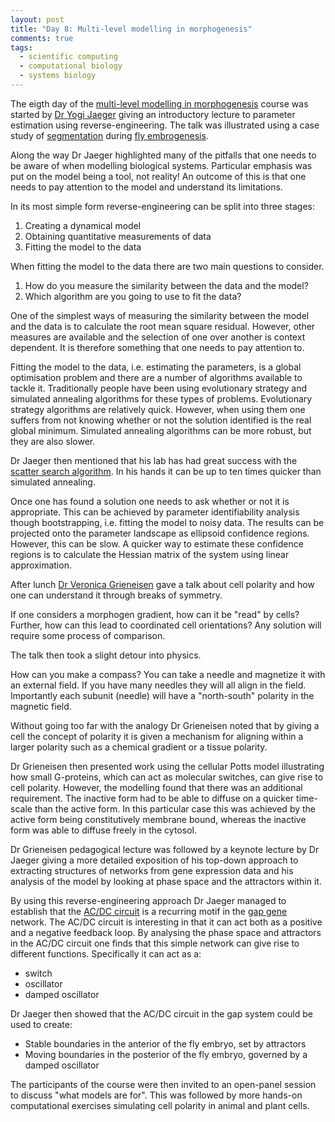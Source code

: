 ```yaml
---
layout: post
title: "Day 8: Multi-level modelling in morphogenesis"
comments: true
tags:
  - scientific computing
  - computational biology
  - systems biology
---
```


The eigth day of the
[multi-level modelling in morphogenesis](https://www.jic.ac.uk/whats-on/events/2015/07/embo-practical-course-2015/)
course was started by
[Dr Yogi Jaeger](http://www.crg.eu/en/johannes_jaeger)
giving an introductory lecture to
parameter estimation using reverse-engineering.
The talk was illustrated using a case study of
[segmentation](https://en.wikipedia.org/wiki/Segmentation_(biology))
during
[fly embrogenesis](https://en.wikipedia.org/wiki/Drosophila_embryogenesis).

Along the way Dr Jaeger highlighted many of the pitfalls that one needs to be
aware of when modelling biological systems. Particular emphasis was put on the
model being a tool, not reality! An outcome of this is that one needs to
pay attention to the model and understand its limitations.

In its most simple form reverse-engineering can be split into three stages:

1. Creating a dynamical model
2. Obtaining quantitative measurements of data
3. Fitting the model to the data

When fitting the model to the data there are two main questions to consider.

1. How do you measure the similarity between the data and the model?
2. Which algorithm are you going to use to fit the data?

One of the simplest ways of measuring the similarity between the model and the
data is to calculate the root mean square residual. However, other
measures are available and the selection of one over another is context
dependent. It is therefore something that one needs to pay attention to.

Fitting the model to the data, i.e. estimating the parameters, is a global
optimisation problem and there are a number of algorithms available to tackle
it. Traditionally people have been using evolutionary strategy and simulated
annealing algorithms for these types of problems. Evolutionary strategy algorithms are
relatively quick. However, when using them one suffers from not knowing whether
or not the solution identified is the real global minimum. Simulated annealing
algorithms can be more robust, but they are also slower.

Dr Jaeger then mentioned that his lab has had great success with the
[scatter search algorithm](http://www.cleveralgorithms.com/nature-inspired/stochastic/scatter_search.html).
In his hands it can be up to ten times quicker than simulated annealing.

Once one has found a solution one needs to ask whether or not
it is appropriate. This can be achieved by parameter identifiability analysis though bootstrapping,  i.e.
fitting the model to noisy data. The results can be projected
onto the parameter landscape as ellipsoid confidence regions.
However, this can be slow. A quicker way to estimate these confidence
regions is to calculate the Hessian matrix of the system using linear
approximation.

After lunch 
[Dr Veronica Grieneisen](https://www.jic.ac.uk/directory/veronica-grieneisen/)
gave a talk about cell polarity and how one can understand it through breaks of
symmetry.

If one considers a morphogen gradient, how can it be "read" by cells? Further,
how can this lead to coordinated cell orientations?  Any solution will require
some process of comparison.

The talk then took a slight detour into physics.

How can you make a compass? You can take a needle and magnetize it with an
external field. If you have many needles they will all align in the field. 
Importantly each subunit (needle) will have a "north-south" polarity in the
magnetic field.

Without going too far with the analogy Dr Grieneisen noted that by giving a
cell the concept of polarity it is given a mechanism for aligning within
a larger polarity such as a chemical gradient or a tissue polarity.

Dr Grieneisen then presented work using the cellular Potts model illustrating
how small G-proteins, which can act as molecular switches, can give rise to
cell polarity. However, the modelling found that there was an additional
requirement. The inactive form had to be able to diffuse on a quicker
time-scale than the active form. In this particular case this was achieved by
the active form being constitutively membrane bound, whereas the inactive form
was able to diffuse freely in the cytosol.

Dr Grieneisen pedagogical lecture was followed by a keynote lecture by Dr
Jaeger giving a more detailed exposition of his top-down approach to extracting
structures of networks from gene expression data and his analysis of the model
by looking at phase space and the attractors within it.

By using this reverse-engineering approach Dr Jaeger managed to establish
that the
[AC/DC circuit](http://rsif.royalsocietypublishing.org/content/10/79/20120826)
is a recurring motif in the
[gap gene](https://en.wikipedia.org/wiki/Gap_gene) network. The AC/DC circuit
is interesting in that it can act both as a positive and a negative feedback
loop. By analysing the phase space and attractors in the AC/DC circuit one
finds that this simple network can give rise to different functions.
Specifically it can act as a:

- switch
- oscillator
- damped oscillator

Dr Jaeger then showed that the AC/DC circuit in the gap system could be used to create:

- Stable boundaries in the anterior of the fly embryo, set by attractors
- Moving boundaries in the posterior of the fly embryo, governed by a damped oscillator

The participants of the course were then invited to an open-panel session to discuss
"what models are for". This was followed by more hands-on computational exercises
simulating cell polarity in animal and plant cells.
